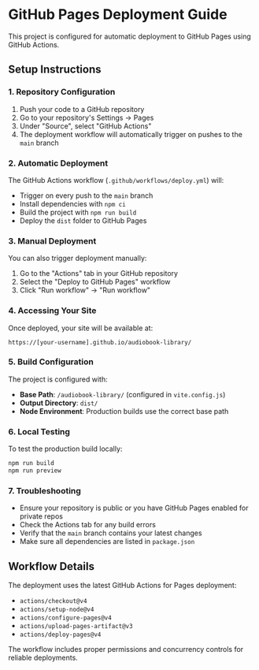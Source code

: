 # GitHub Pages Deployment Guide

This project is configured for automatic deployment to GitHub Pages using GitHub Actions.

## Setup Instructions

### 1. Repository Configuration
1. Push your code to a GitHub repository
2. Go to your repository's Settings → Pages
3. Under "Source", select "GitHub Actions"
4. The deployment workflow will automatically trigger on pushes to the `main` branch

### 2. Automatic Deployment
The GitHub Actions workflow (`.github/workflows/deploy.yml`) will:
- Trigger on every push to the `main` branch
- Install dependencies with `npm ci`
- Build the project with `npm run build`
- Deploy the `dist` folder to GitHub Pages

### 3. Manual Deployment
You can also trigger deployment manually:
1. Go to the "Actions" tab in your GitHub repository
2. Select the "Deploy to GitHub Pages" workflow
3. Click "Run workflow" → "Run workflow"

### 4. Accessing Your Site
Once deployed, your site will be available at:
```
https://[your-username].github.io/audiobook-library/
```

### 5. Build Configuration
The project is configured with:
- **Base Path**: `/audiobook-library/` (configured in `vite.config.js`)
- **Output Directory**: `dist/` 
- **Node Environment**: Production builds use the correct base path

### 6. Local Testing
To test the production build locally:
```bash
npm run build
npm run preview
```

### 7. Troubleshooting
- Ensure your repository is public or you have GitHub Pages enabled for private repos
- Check the Actions tab for any build errors
- Verify that the `main` branch contains your latest changes
- Make sure all dependencies are listed in `package.json`

## Workflow Details
The deployment uses the latest GitHub Actions for Pages deployment:
- `actions/checkout@v4`
- `actions/setup-node@v4` 
- `actions/configure-pages@v4`
- `actions/upload-pages-artifact@v3`
- `actions/deploy-pages@v4`

The workflow includes proper permissions and concurrency controls for reliable deployments.